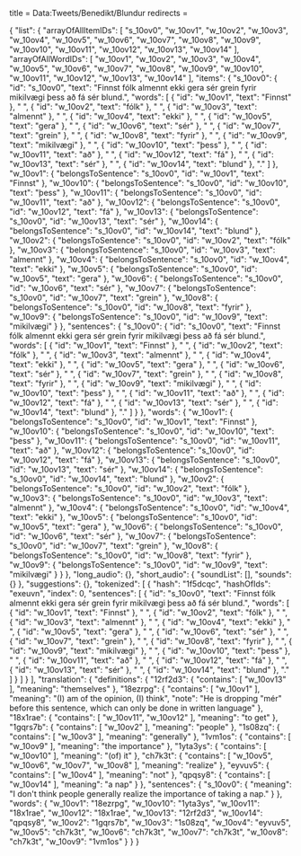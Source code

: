 title = Data:Tweets/Benedikt/Blundur
redirects =
>>>>

{
    "list": {
        "arrayOfAllItemIDs": [
            "s_10ov0",
            "w_10ov1",
            "w_10ov2",
            "w_10ov3",
            "w_10ov4",
            "w_10ov5",
            "w_10ov6",
            "w_10ov7",
            "w_10ov8",
            "w_10ov9",
            "w_10ov10",
            "w_10ov11",
            "w_10ov12",
            "w_10ov13",
            "w_10ov14"
        ],
        "arrayOfAllWordIDs": [
            "w_10ov1",
            "w_10ov2",
            "w_10ov3",
            "w_10ov4",
            "w_10ov5",
            "w_10ov6",
            "w_10ov7",
            "w_10ov8",
            "w_10ov9",
            "w_10ov10",
            "w_10ov11",
            "w_10ov12",
            "w_10ov13",
            "w_10ov14"
        ],
        "items": {
            "s_10ov0": {
                "id": "s_10ov0",
                "text": "Finnst fólk almennt ekki gera sér grein fyrir mikilvægi þess að fá sér blund.",
                "words": [
                    {
                        "id": "w_10ov1",
                        "text": "Finnst"
                    },
                    " ",
                    {
                        "id": "w_10ov2",
                        "text": "fólk"
                    },
                    " ",
                    {
                        "id": "w_10ov3",
                        "text": "almennt"
                    },
                    " ",
                    {
                        "id": "w_10ov4",
                        "text": "ekki"
                    },
                    " ",
                    {
                        "id": "w_10ov5",
                        "text": "gera"
                    },
                    " ",
                    {
                        "id": "w_10ov6",
                        "text": "sér"
                    },
                    " ",
                    {
                        "id": "w_10ov7",
                        "text": "grein"
                    },
                    " ",
                    {
                        "id": "w_10ov8",
                        "text": "fyrir"
                    },
                    " ",
                    {
                        "id": "w_10ov9",
                        "text": "mikilvægi"
                    },
                    " ",
                    {
                        "id": "w_10ov10",
                        "text": "þess"
                    },
                    " ",
                    {
                        "id": "w_10ov11",
                        "text": "að"
                    },
                    " ",
                    {
                        "id": "w_10ov12",
                        "text": "fá"
                    },
                    " ",
                    {
                        "id": "w_10ov13",
                        "text": "sér"
                    },
                    " ",
                    {
                        "id": "w_10ov14",
                        "text": "blund"
                    },
                    "."
                ]
            },
            "w_10ov1": {
                "belongsToSentence": "s_10ov0",
                "id": "w_10ov1",
                "text": "Finnst"
            },
            "w_10ov10": {
                "belongsToSentence": "s_10ov0",
                "id": "w_10ov10",
                "text": "þess"
            },
            "w_10ov11": {
                "belongsToSentence": "s_10ov0",
                "id": "w_10ov11",
                "text": "að"
            },
            "w_10ov12": {
                "belongsToSentence": "s_10ov0",
                "id": "w_10ov12",
                "text": "fá"
            },
            "w_10ov13": {
                "belongsToSentence": "s_10ov0",
                "id": "w_10ov13",
                "text": "sér"
            },
            "w_10ov14": {
                "belongsToSentence": "s_10ov0",
                "id": "w_10ov14",
                "text": "blund"
            },
            "w_10ov2": {
                "belongsToSentence": "s_10ov0",
                "id": "w_10ov2",
                "text": "fólk"
            },
            "w_10ov3": {
                "belongsToSentence": "s_10ov0",
                "id": "w_10ov3",
                "text": "almennt"
            },
            "w_10ov4": {
                "belongsToSentence": "s_10ov0",
                "id": "w_10ov4",
                "text": "ekki"
            },
            "w_10ov5": {
                "belongsToSentence": "s_10ov0",
                "id": "w_10ov5",
                "text": "gera"
            },
            "w_10ov6": {
                "belongsToSentence": "s_10ov0",
                "id": "w_10ov6",
                "text": "sér"
            },
            "w_10ov7": {
                "belongsToSentence": "s_10ov0",
                "id": "w_10ov7",
                "text": "grein"
            },
            "w_10ov8": {
                "belongsToSentence": "s_10ov0",
                "id": "w_10ov8",
                "text": "fyrir"
            },
            "w_10ov9": {
                "belongsToSentence": "s_10ov0",
                "id": "w_10ov9",
                "text": "mikilvægi"
            }
        },
        "sentences": {
            "s_10ov0": {
                "id": "s_10ov0",
                "text": "Finnst fólk almennt ekki gera sér grein fyrir mikilvægi þess að fá sér blund.",
                "words": [
                    {
                        "id": "w_10ov1",
                        "text": "Finnst"
                    },
                    " ",
                    {
                        "id": "w_10ov2",
                        "text": "fólk"
                    },
                    " ",
                    {
                        "id": "w_10ov3",
                        "text": "almennt"
                    },
                    " ",
                    {
                        "id": "w_10ov4",
                        "text": "ekki"
                    },
                    " ",
                    {
                        "id": "w_10ov5",
                        "text": "gera"
                    },
                    " ",
                    {
                        "id": "w_10ov6",
                        "text": "sér"
                    },
                    " ",
                    {
                        "id": "w_10ov7",
                        "text": "grein"
                    },
                    " ",
                    {
                        "id": "w_10ov8",
                        "text": "fyrir"
                    },
                    " ",
                    {
                        "id": "w_10ov9",
                        "text": "mikilvægi"
                    },
                    " ",
                    {
                        "id": "w_10ov10",
                        "text": "þess"
                    },
                    " ",
                    {
                        "id": "w_10ov11",
                        "text": "að"
                    },
                    " ",
                    {
                        "id": "w_10ov12",
                        "text": "fá"
                    },
                    " ",
                    {
                        "id": "w_10ov13",
                        "text": "sér"
                    },
                    " ",
                    {
                        "id": "w_10ov14",
                        "text": "blund"
                    },
                    "."
                ]
            }
        },
        "words": {
            "w_10ov1": {
                "belongsToSentence": "s_10ov0",
                "id": "w_10ov1",
                "text": "Finnst"
            },
            "w_10ov10": {
                "belongsToSentence": "s_10ov0",
                "id": "w_10ov10",
                "text": "þess"
            },
            "w_10ov11": {
                "belongsToSentence": "s_10ov0",
                "id": "w_10ov11",
                "text": "að"
            },
            "w_10ov12": {
                "belongsToSentence": "s_10ov0",
                "id": "w_10ov12",
                "text": "fá"
            },
            "w_10ov13": {
                "belongsToSentence": "s_10ov0",
                "id": "w_10ov13",
                "text": "sér"
            },
            "w_10ov14": {
                "belongsToSentence": "s_10ov0",
                "id": "w_10ov14",
                "text": "blund"
            },
            "w_10ov2": {
                "belongsToSentence": "s_10ov0",
                "id": "w_10ov2",
                "text": "fólk"
            },
            "w_10ov3": {
                "belongsToSentence": "s_10ov0",
                "id": "w_10ov3",
                "text": "almennt"
            },
            "w_10ov4": {
                "belongsToSentence": "s_10ov0",
                "id": "w_10ov4",
                "text": "ekki"
            },
            "w_10ov5": {
                "belongsToSentence": "s_10ov0",
                "id": "w_10ov5",
                "text": "gera"
            },
            "w_10ov6": {
                "belongsToSentence": "s_10ov0",
                "id": "w_10ov6",
                "text": "sér"
            },
            "w_10ov7": {
                "belongsToSentence": "s_10ov0",
                "id": "w_10ov7",
                "text": "grein"
            },
            "w_10ov8": {
                "belongsToSentence": "s_10ov0",
                "id": "w_10ov8",
                "text": "fyrir"
            },
            "w_10ov9": {
                "belongsToSentence": "s_10ov0",
                "id": "w_10ov9",
                "text": "mikilvægi"
            }
        }
    },
    "long_audio": {},
    "short_audio": {
        "soundList": [],
        "sounds": {}
    },
    "suggestions": {},
    "tokenized": [
        {
            "hash": "1f5dcqc",
            "hashOfIds": "exeuvn",
            "index": 0,
            "sentences": [
                {
                    "id": "s_10ov0",
                    "text": "Finnst fólk almennt ekki gera sér grein fyrir mikilvægi þess að fá sér blund.",
                    "words": [
                        {
                            "id": "w_10ov1",
                            "text": "Finnst"
                        },
                        " ",
                        {
                            "id": "w_10ov2",
                            "text": "fólk"
                        },
                        " ",
                        {
                            "id": "w_10ov3",
                            "text": "almennt"
                        },
                        " ",
                        {
                            "id": "w_10ov4",
                            "text": "ekki"
                        },
                        " ",
                        {
                            "id": "w_10ov5",
                            "text": "gera"
                        },
                        " ",
                        {
                            "id": "w_10ov6",
                            "text": "sér"
                        },
                        " ",
                        {
                            "id": "w_10ov7",
                            "text": "grein"
                        },
                        " ",
                        {
                            "id": "w_10ov8",
                            "text": "fyrir"
                        },
                        " ",
                        {
                            "id": "w_10ov9",
                            "text": "mikilvægi"
                        },
                        " ",
                        {
                            "id": "w_10ov10",
                            "text": "þess"
                        },
                        " ",
                        {
                            "id": "w_10ov11",
                            "text": "að"
                        },
                        " ",
                        {
                            "id": "w_10ov12",
                            "text": "fá"
                        },
                        " ",
                        {
                            "id": "w_10ov13",
                            "text": "sér"
                        },
                        " ",
                        {
                            "id": "w_10ov14",
                            "text": "blund"
                        },
                        "."
                    ]
                }
            ]
        }
    ],
    "translation": {
        "definitions": {
            "12rf2d3": {
                "contains": [
                    "w_10ov13"
                ],
                "meaning": "themselves"
            },
            "18ezrpg": {
                "contains": [
                    "w_10ov1"
                ],
                "meaning": "(I) am of the opinion, (I) think",
                "note": "He is dropping \"mér\" before this sentence, which can only be done in written language"
            },
            "18x1rae": {
                "contains": [
                    "w_10ov11",
                    "w_10ov12"
                ],
                "meaning": "to get"
            },
            "1gqrs7b": {
                "contains": [
                    "w_10ov2"
                ],
                "meaning": "people"
            },
            "1s08zq": {
                "contains": [
                    "w_10ov3"
                ],
                "meaning": "generally"
            },
            "1vm1os": {
                "contains": [
                    "w_10ov9"
                ],
                "meaning": "the importance"
            },
            "1yta3ys": {
                "contains": [
                    "w_10ov10"
                ],
                "meaning": "(of) it"
            },
            "ch7k3t": {
                "contains": [
                    "w_10ov5",
                    "w_10ov6",
                    "w_10ov7",
                    "w_10ov8"
                ],
                "meaning": "realize"
            },
            "eyvuv5": {
                "contains": [
                    "w_10ov4"
                ],
                "meaning": "not"
            },
            "qpqsy8": {
                "contains": [
                    "w_10ov14"
                ],
                "meaning": "a nap"
            }
        },
        "sentences": {
            "s_10ov0": {
                "meaning": "I don't think people generally realize the importance of taking a nap."
            }
        },
        "words": {
            "w_10ov1": "18ezrpg",
            "w_10ov10": "1yta3ys",
            "w_10ov11": "18x1rae",
            "w_10ov12": "18x1rae",
            "w_10ov13": "12rf2d3",
            "w_10ov14": "qpqsy8",
            "w_10ov2": "1gqrs7b",
            "w_10ov3": "1s08zq",
            "w_10ov4": "eyvuv5",
            "w_10ov5": "ch7k3t",
            "w_10ov6": "ch7k3t",
            "w_10ov7": "ch7k3t",
            "w_10ov8": "ch7k3t",
            "w_10ov9": "1vm1os"
        }
    }
}